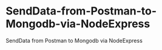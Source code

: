 # SendData-from-Postman-to-Mongodb-via-NodeExpress
SendData from Postman to Mongodb via NodeExpress
